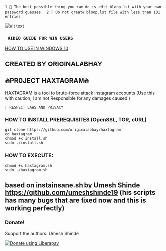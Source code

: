 ``1 🛑 The best possible thing you can do is edit bloop.lst with your own password guesses. `` 
``2 🛑 Do not create bloop.lst file with less than 101 entries``  

![alt text](https://github.com/originalabhay/haxtagram/blob/master/images/working.png)

### ``` VIDEO GUIDE FOR WIN USERS```
[HOW TO USE IN WINDOWS 10](https://www.youtube.com/watch?v=yi7CHg6gDtk)

## CREATED BY ORIGINALABHAY
## 🔥PR0JECT HAXTAGRAM🔥
HAXTAGRAM is a tool to brute-force attack instagram accounts (Use this with caution, I am not Responsible for any damages caused.)

``
🛑 RESPECT LAWS AND PRIVACY
``

### HOW TO INSTALL PREREQUISITES (OpenSSL, TOR, cURL)
```
git clone https://github.com/originalabhay/haxtagram
cd haxtagram
chmod +x install.sh
sudo ./install.sh
```
### HOW TO EXECUTE:
```
chmod +x haxtagram.sh
sudo ./haxtagram.sh
```

## based on instainsane.sh by Umesh Shinde https://github.com/umeshshinde19 (his scripts has many bugs that are fixed now and this is working perfectly)


### Donate!
Support the authors: Umesh Shinde

<noscript><a href="https://liberapay.com/umeshshinde19/donate"><img alt="Donate using Liberapay" src="https://liberapay.com/assets/widgets/donate.svg"></a></noscript>
